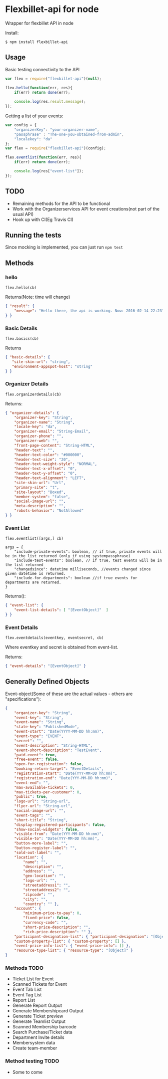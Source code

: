 # Flexbillet-api for node
Wrapper for flexbillet API in node

Install: 
```shell
$ npm install flexbillet-api
```

## Usage

Basic testing connectivity to the API
```javascript
var flex = require("flexbillet-api")(null);

flex.hello(function(err, res){
    if(err) return done(err);
    
    console.log(res.result.message);
});
```

Getting a list of your events:

```javascript
var config = {
    "organizerKey": "your-organizer-name",
    "passphrase" : "The-one-you-obtained-from-admin",
    "localekey": "da"
};
var flex = require("flexbillet-api")(config);

flex.eventlist(function(err, res){
    if(err) return done(err);

    console.log(res["event-list"]);
});
```

## TODO

* Remaining methods for the API to be functional
* Work with the Organizerservices API for event creations(not part of the usual
  API)
* Hook up with CI(Eg Travis CI)

## Running the tests

Since mocking is implemented, you can just run `npm test`

## Methods

### hello
`flex.hello(cb)`

Returns(Note: time will change)
```JSON
{ "result": {
    "message": "Hello there, the api is working. Now: 2016-02-14 22:23"
} }

```

### Basic Details
`flex.basics(cb)`

Returns
```JSON
{ "basic-details": { 
   "site-skin-url": "string",
   "environment-appspot-host": "string"
} }

```

### Organizer Details
`flex.organizerdetails(cb)`

Returns:
```JSON
{ "organizer-details": { 
    "organizer-key": "String",
    "organizer-name": "String",
    "locale-key": "da",
    "organizer-email": "String-Email",
    "organizer-phone": "",
    "organizer-web": "",
    "front-page-content": "String-HTML",
    "header-text": "",
    "header-text-color": "#000000",
    "header-text-size": "20",
    "header-text-weight-style": "NORMAL",
    "header-text-x-offset": "0",
    "header-text-y-offset": "0",
    "header-text-alignment": "LEFT",
    "site-skin-url": "Url",
    "primary-site": "t",
    "site-layout": "Boxed",
    "member-system": "false",
    "social-image-url": "",
    "meta-description": "",
    "robots-behavior": "NotAllowed"
} }
```

### Event List
`flex.eventlist([args,] cb)`

```
args = {
    "include-private-events": boolean, // if true, private events will be in the list returned (only if using systempassphrase)
    "include-test-events": boolean, // if true, test events will be in the list returned
    "changedsince": datetime milliseconds, //events changed since given datetime is returned.
    "include-for-departments": boolean //if true events for departments are returned.
}
```

Returns():
```JSON
{ "event-list": {
    "event-list-details": [ "[EventObject]"  ]
} }
```

### Event Details
`flex.eventdetails(eventkey, eventsecret, cb)`

Where eventkey and secret is obtained from event-list.

Returns:
```JSON
{ "event-details": "[EventObject]" }
```

## Generally Defined Objects

Event-object(Some of these are the actual values - others are "specifications"):
```JSON
{
    "organizer-key": "String",
    "event-key": "String",
    "event-name": "String",
    "state-key": "PublishedMode",
    "event-start": "Date(YYYY-MM-DD hh:mm)",
    "event-type": "EVENT",
    "secret": "",
    "event-description": "String-HTML",
    "event-short-description": "TestEvent",
    "paid-event": true,
    "free-event": false,
    "open-for-registration": false,
    "booking-return-target": "EventDetails",
    "registration-start": "Date(YYY-MM-DD hh:mm)",
    "registration-end": "Date(YYY-MM-DD hh:mm)",
    "event-end": "",
    "max-available-tickets": 0,
    "max-tickets-per-customer": 0,
    "public": true,
    "logo-url": "String-url",
    "flyer-url": "String-url",
    "social-image-url": "",
    "event-tags": "",
    "short-title": "String",
    "display-registered-participants": false,
    "show-social-widgets": false,
    "visible-from": "Date(YYY-MM-DD hh:mm)",
    "visible-to": "Date(YYY-MM-DD hh:mm)",
    "button-more-label": "",
    "button-register-label": "",
    "sold-out-label": "",
    "location": {
        "name": "",
        "description": "",
        "address": "",
        "geo-location": "",
        "logo-url": "",
        "streetaddress1": "",
        "streetaddress2": "",
        "zipcode": "",
        "city": "",
        "country": "" },
    "account": {
        "minimum-price-to-pay": 0,
        "fixed-price": false,
        "currency-code": "",
        "short-price-description": "",
        "rich-price-description": "" },
    "participant-designation-list": { "participant-designation": "[Object]" },
    "custom-property-list": { "custom-property": [] },
    "event-price-info-list": { "event-price-info": [] },
    "resource-type-list": { "resource-type": "[Object]" }
}
```


### Methods TODO
* Ticket List for Event
* Scanned Tickets for Event
* Event Tab List
* Event Tag List
* Report List
* Generate Report Output
* Generate Membershipcard Output
* Generate Ticket preview
* Generate Teamlist Output
* Scanned Membership barcode
* Search Purchase/Ticket data
* Department Invite details
* Membersystem data
* Create team-member

### Method testing TODO
* Some to come
